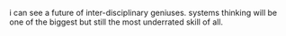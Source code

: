 
i can see a future of inter-disciplinary geniuses. systems thinking will be one of the biggest but still the most underrated skill of all.